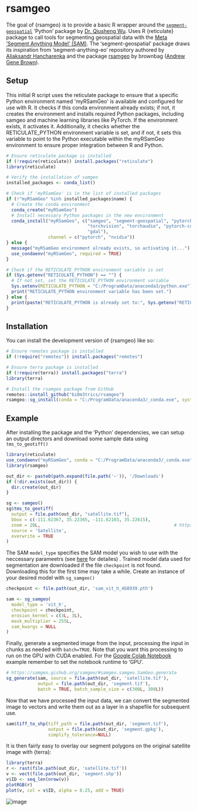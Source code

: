 
<!-- README.md is generated from README.Rmd. Please edit that file -->

# rsamgeo

The goal of {rsamgeo} is to provide a basic R wrapper around the
[`segment-geospatial`](https://github.com/opengeos/segment-geospatial)
‘Python’ package by [Dr. Qiusheng Wu](https://github.com/giswqs). Uses R
{reticulate} package to call tools for segmenting geospatial data with
the [Meta ‘Segment Anything Model’
(SAM)](https://github.com/facebookresearch/segment-anything). The
‘segment-geospatial’ package draws its inspiration from
‘segment-anything-eo’ repository authored by [Aliaksandr
Hancharenka](https://github.com/aliaksandr960) and the package [rsamgeo](https://github.com/brownag/rsamgeo)
by brownbag ([Andrew Gene Brown](https://github.com/brownag)).

## Setup
This initial R script uses the reticulate package to ensure that a specific
Python environment named 'myRSamGeo' is available and configured for use with
R. It checks if this conda environment already exists; if not, it creates the
environment and installs required Python packages, including samgeo and machine
learning libraries like PyTorch. 
If the environment exists, it activates it. 
Additionally, it checks whether the RETICULATE_PYTHON environment variable is
set, and if not, it sets this variable to point to the Python executable within
the myRSamGeo environment to ensure proper integration between R and Python.

``` r
# Ensure reticulate package is installed
if (!require(reticulate)) install.packages("reticulate")
library(reticulate)

# Verify the installation of samgeo
installed_packages <- conda_list()

# Check if 'myRSamGeo' is in the list of installed packages
if (!"myRSamGeo" %in% installed_packages$name) {
  # Create the conda environment
  conda_create("myRSamGeo")
  # Install necessary Python packages in the new environment
  conda_install("myRSamGeo", c("samgeo", "segment-geospatial", "pytorch",
                               "torchvision", "torchaudio", "pytorch-cuda=11.8",
                               "gdal"),
                channel = c("pytorch", "nvidia"))
} else {
  message("myRSamGeo environment already exists, so activating it...")
  use_condaenv("myRSamGeo", required = TRUE)
}

# Check if the RETICULATE_PYTHON environment variable is set
if (Sys.getenv("RETICULATE_PYTHON") == "") {
  # If not set, set the RETICULATE_PYTHON environment variable
  Sys.setenv(RETICULATE_PYTHON = "C:/ProgramData/anaconda3/python.exe")
  print("RETICULATE_PYTHON environment variable has been set.")
} else {
  print(paste("RETICULATE_PYTHON is already set to:", Sys.getenv("RETICULATE_PYTHON")))
}
```

## Installation

You can install the development version of {rsamgeo} like so:
``` r
# Ensure remotes package is installed
if (!require("remotes")) install.packages("remotes")

# Ensure terra package is installed
if (!require(terra)) install.packages("terra")
library(terra)

# Install the rsamgeo package from GitHub
remotes::install_github("bi0m3trics/rsamgeo")
rsamgeo::sg_install(conda = "C:/ProgramData/anaconda3/_conda.exe", system=TRUE)
```

## Example

After installing the package and the ‘Python’ dependencies, we can
setup an output directors and download some sample data using `tms_to_geotiff()`

``` r
library(reticulate)
use_condaenv("myRSamGeo", conda = "C:/ProgramData/anaconda3/_conda.exe", required = TRUE)
library(rsamgeo)

out_dir <- paste0(path.expand(file.path('~')), '/Downloads')
if (!dir.exists(out_dir)) {
  dir.create(out_dir)
}

sg <- samgeo()
sg$tms_to_geotiff(
  output = file.path(out_dir, "satellite.tif"),
  bbox = c(-111.62367, 35.22365, -111.62103, 35.22615),
  zoom = 20L,                                                   # https://wiki.openstreetmap.org/wiki/Zoom_levels
  source = 'Satellite',
  overwrite = TRUE
)
```

The SAM `model_type` specifies the SAM model you wish to use with
the neccessary parameetrs (see <a href = "https://samgeo.gishub.org/samgeo/?h=batch#samgeo.samgeo.SamGeo.generate">here</a> for detailes) . Trained model data used for segmentation are downloaded if the file `checkpoint`
is not found. Downloading this for the first time may take a while.
Create an instance of your desired model with `sg_samgeo()`

``` r
checkpoint <- file.path(out_dir, 'sam_vit_h_4b8939.pth')

sam <- sg_samgeo(
  model_type = 'vit_h',
  checkpoint = checkpoint,
  erosion_kernel = c(3L, 3L),
  mask_multiplier = 255L,
  sam_kwargs = NULL
)
```

Finally, generate a segmented image from the input, processing the input
in chunks as needed with `batch=TRUE`. Note that you want this
processing to run on the GPU with CUDA enabled. For the [Google Colab
Notebook]((https://colab.research.google.com/drive/1DwHUc1Vpgg1dRTSKB7AY5puDM_2uB8MY?usp=sharing))
example remember to set the notebook runtime to ‘GPU’.

``` r
# https://samgeo.gishub.org/samgeo/#samgeo.samgeo.SamGeo.generate
sg_generate(sam, source = file.path(out_dir, 'satellite.tif'), 
            output = file.path(out_dir, 'segment.tif'),
            batch = TRUE, batch_sample_size = c(300L, 300L))
```

Now that we have processed the input data, we can convert the segmented
image to vectors and write them out as a layer in a shapefile for
subsequent use.

``` r
sam$tiff_to_shp(tiff_path = file.path(out_dir, 'segment.tif'),
                output = file.path(out_dir, 'segment.gpkg'),
                simplify_tolerance=NULL)
```

It is then fairly easy to overlay our segment polygons on the original
satellite image with {terra}:

``` r
library(terra)
r <- rast(file.path(out_dir, 'satellite.tif'))
v <- vect(file.path(out_dir, 'segment.shp'))
v$ID <- seq_len(nrow(v))
plotRGB(r)
plot(v, col = v$ID, alpha = 0.25, add = TRUE)
```
![image](https://github.com/user-attachments/assets/41708471-588a-4e4a-801f-52c34ea148c8)


